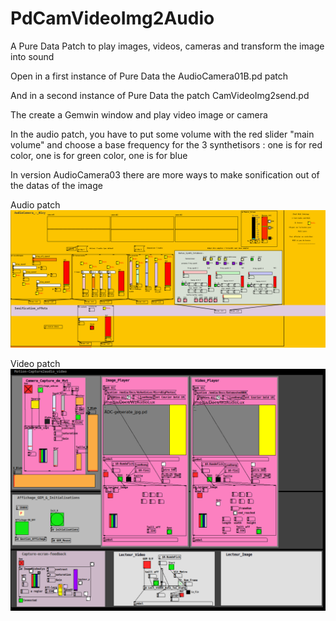 # PdCamVideoImg2Audio
A Pure Data Patch to play images, videos, cameras and transform the image into sound

Open in a first instance of Pure Data the AudioCamera01B.pd patch

And in a second instance of Pure Data the patch CamVideoImg2send.pd

The create a Gemwin window and play video image or camera

In the audio patch, you have to put some volume with the red slider "main volume" and choose a base frequency for the 3 synthetisors : one is for red color, one is for green color, one is for blue

In version AudioCamera03 there are more ways to make sonification out of the datas of the image

Audio patch
![Alt text](AudioCamera03.png?raw=true "AudioCamera03.png")

Video patch
![Alt text](PdCamVideoImg2send.png?raw=true "AudioCamera01.png")
